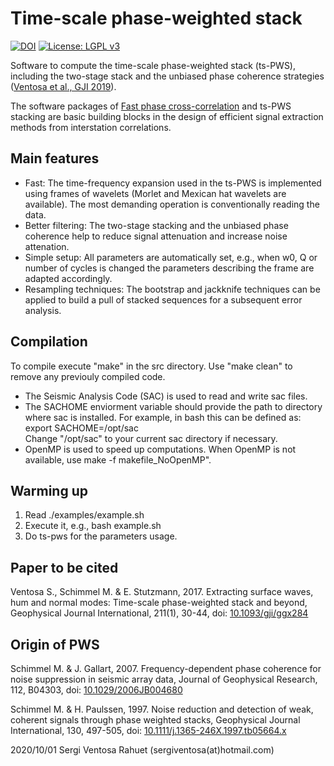 Time-scale phase-weighted stack
===============================

[![DOI](https://www.zenodo.org/badge/DOI/10.5281/zenodo.1154588.svg)](https://doi.org/10.5281/zenodo.1154588)
[![License: LGPL v3](https://img.shields.io/badge/License-LGPL%20v3-blue.svg)](https://www.gnu.org/licenses/lgpl-3.0)

Software to compute the time-scale phase-weighted stack (ts-PWS), including the 
two-stage stack and the unbiased phase coherence strategies ([Ventosa et al., GJI 2019](https://doi.org/10.1093/gji/ggx284)).

The software packages of [Fast phase cross-correlation](https://github.com/sergiventosa/FastPCC) 
and ts-PWS stacking are basic building blocks in the design of efficient 
signal extraction methods from interstation correlations.

Main features
-------------
 * Fast: The time-frequency expansion used in the ts-PWS is implemented using frames
   of wavelets (Morlet and Mexican hat wavelets are available). The most demanding 
   operation is conventionally reading the data.
 * Better filtering: The two-stage stacking and the unbiased phase coherence help
   to reduce signal attenuation and increase noise attenation.
 * Simple setup: All parameters are automatically set, e.g., when w0, Q or number of 
   cycles is changed the parameters describing the frame are adapted accordingly.
 * Resampling techniques: The bootstrap and jackknife techniques can be applied to 
   build a pull of stacked sequences for a subsequent error analysis.

Compilation
-----------
To compile execute "make" in the src directory. Use "make clean" to remove 
any previouly compiled code.

 * The Seismic Analysis Code (SAC) is used to read and write sac files.
 * The SACHOME enviorment variable should provide the path to directory where sac is
   installed. For example, in bash this can be defined as:  
   export SACHOME=/opt/sac  
   Change "/opt/sac" to your current sac directory if necessary.
 * OpenMP is used to speed up computations. When OpenMP is not available, use 
   make -f makefile_NoOpenMP".

Warming up
----------
 1. Read ./examples/example.sh
 2. Execute it, e.g., bash example.sh
 3. Do ts-pws for the parameters usage.
 
Paper to be cited
-----------------
Ventosa S., Schimmel M. & E. Stutzmann, 2017. Extracting surface waves, hum and 
normal modes: Time-scale phase-weighted stack and beyond, Geophysical Journal 
International, 211(1), 30-44, doi: [10.1093/gji/ggx284](https://doi.org/10.1093/gji/ggx284)

Origin of PWS
-------------
Schimmel M. & J. Gallart, 2007. Frequency-dependent phase coherence for noise 
suppression in seismic array data, Journal of Geophysical Research, 112, B04303, 
doi: [10.1029/2006JB004680](https://doi.org/10.1029/2006JB004680)

Schimmel M. & H. Paulssen, 1997. Noise reduction and detection of weak, coherent 
signals through phase weighted stacks, Geophysical Journal International, 130, 
497-505, doi: [10.1111/j.1365-246X.1997.tb05664.x](https://doi.org/10.1111/j.1365-246X.1997.tb05664.x)

2020/10/01 Sergi Ventosa Rahuet (sergiventosa(at)hotmail.com)
